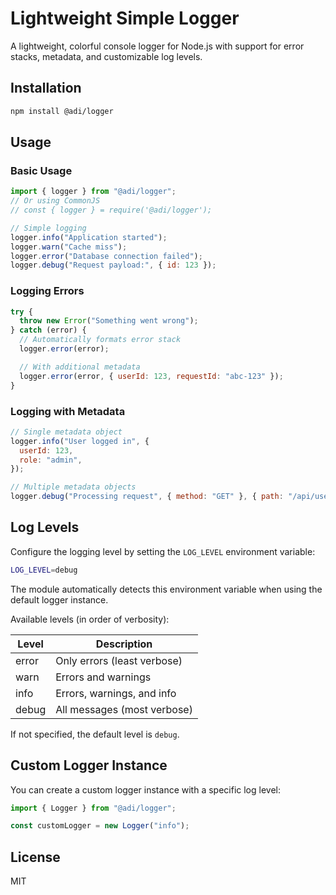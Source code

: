 # Lightweight Simple Logger

A lightweight, colorful console logger for Node.js with support for error stacks, metadata, and customizable log levels.

## Installation

```sh
npm install @adi/logger
```

## Usage

### Basic Usage

```javascript
import { logger } from "@adi/logger";
// Or using CommonJS
// const { logger } = require('@adi/logger');

// Simple logging
logger.info("Application started");
logger.warn("Cache miss");
logger.error("Database connection failed");
logger.debug("Request payload:", { id: 123 });
```

### Logging Errors

```javascript
try {
  throw new Error("Something went wrong");
} catch (error) {
  // Automatically formats error stack
  logger.error(error);

  // With additional metadata
  logger.error(error, { userId: 123, requestId: "abc-123" });
}
```

### Logging with Metadata

```javascript
// Single metadata object
logger.info("User logged in", {
  userId: 123,
  role: "admin",
});

// Multiple metadata objects
logger.debug("Processing request", { method: "GET" }, { path: "/api/users" });
```

## Log Levels

Configure the logging level by setting the `LOG_LEVEL` environment variable:

```sh
LOG_LEVEL=debug
```

The module automatically detects this environment variable when using the default logger instance.

Available levels (in order of verbosity):

| Level | Description                 |
| ----- | --------------------------- |
| error | Only errors (least verbose) |
| warn  | Errors and warnings         |
| info  | Errors, warnings, and info  |
| debug | All messages (most verbose) |

If not specified, the default level is `debug`.

## Custom Logger Instance

You can create a custom logger instance with a specific log level:

```javascript
import { Logger } from "@adi/logger";

const customLogger = new Logger("info");
```

## License

MIT
